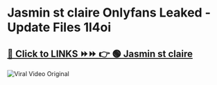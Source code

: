 
 # Jasmin st claire Onlyfans Leaked - Update Files 1l4oi

## <h2><a href="https://clipsfans.com/Jasmin_st_claire&ref=git">🔗 Click to LINKS ⏩⏩ 👉 🟢 Jasmin st claire </a></h2>

<a href="https://clipsfans.com/Jasmin_st_claire&ref=git" rel="nofollow" data-target="animated-image.originalLink"><img src="https://i.ibb.co.com/xMMVF88/686577567.gif" alt="Viral Video Original" style="max-width: 100%; display: inline-block;" data-target="animated-image.originalImage"></a>


